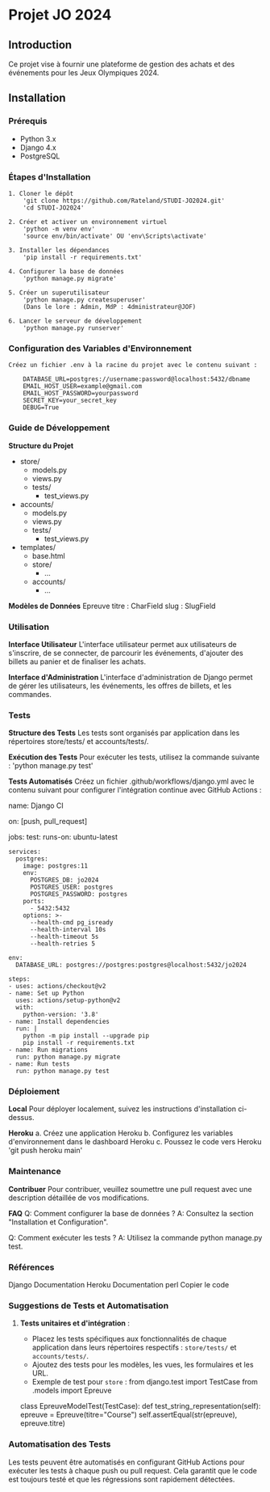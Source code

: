 # Projet JO 2024

## Introduction
Ce projet vise à fournir une plateforme de gestion des achats et des événements pour les Jeux Olympiques 2024.

## Installation
### Prérequis
- Python 3.x
- Django 4.x
- PostgreSQL

### Étapes d'Installation
    1. Cloner le dépôt
        'git clone https://github.com/Rateland/STUDI-JO2024.git'
        'cd STUDI-JO2024'

    2. Créer et activer un environnement virtuel
        'python -m venv env'
        'source env/bin/activate' OU 'env\Scripts\activate'

    3. Installer les dépendances
        'pip install -r requirements.txt'

    4. Configurer la base de données
        'python manage.py migrate'

    5. Créer un superutilisateur
        'python manage.py createsuperuser'
        (Dans le lore : Admin, MdP : 4dministrateur@JOF)

    6. Lancer le serveur de développement
        'python manage.py runserver'

### Configuration des Variables d'Environnement
    Créez un fichier .env à la racine du projet avec le contenu suivant :

        DATABASE_URL=postgres://username:password@localhost:5432/dbname
        EMAIL_HOST_USER=example@gmail.com
        EMAIL_HOST_PASSWORD=yourpassword
        SECRET_KEY=your_secret_key
        DEBUG=True

### Guide de Développement
**Structure du Projet**
- store/
  - models.py
  - views.py
  - tests/
    - test_views.py
- accounts/
  - models.py
  - views.py
  - tests/
    - test_views.py
- templates/
  - base.html
  - store/
    - ...
  - accounts/
    - ...

**Modèles de Données**
Epreuve
titre : CharField
slug : SlugField

### Utilisation
**Interface Utilisateur**
L'interface utilisateur permet aux utilisateurs de s'inscrire, de se connecter, de parcourir les événements, d'ajouter des billets au panier et de finaliser les achats.

**Interface d'Administration**
L'interface d'administration de Django permet de gérer les utilisateurs, les événements, les offres de billets, et les commandes.

### Tests
**Structure des Tests**
Les tests sont organisés par application dans les répertoires store/tests/ et accounts/tests/.

**Exécution des Tests**
Pour exécuter les tests, utilisez la commande suivante :
    'python manage.py test'

**Tests Automatisés**
Créez un fichier .github/workflows/django.yml avec le contenu suivant pour configurer l'intégration continue avec GitHub Actions :

name: Django CI

on: [push, pull_request]

jobs:
  test:
    runs-on: ubuntu-latest

    services:
      postgres:
        image: postgres:11
        env:
          POSTGRES_DB: jo2024
          POSTGRES_USER: postgres
          POSTGRES_PASSWORD: postgres
        ports:
          - 5432:5432
        options: >-
          --health-cmd pg_isready
          --health-interval 10s
          --health-timeout 5s
          --health-retries 5

    env:
      DATABASE_URL: postgres://postgres:postgres@localhost:5432/jo2024

    steps:
    - uses: actions/checkout@v2
    - name: Set up Python
      uses: actions/setup-python@v2
      with:
        python-version: '3.8'
    - name: Install dependencies
      run: |
        python -m pip install --upgrade pip
        pip install -r requirements.txt
    - name: Run migrations
      run: python manage.py migrate
    - name: Run tests
      run: python manage.py test


### Déploiement
**Local**
Pour déployer localement, suivez les instructions d'installation ci-dessus.

**Heroku**
a. Créez une application Heroku
b. Configurez les variables d'environnement dans le dashboard Heroku
c. Poussez le code vers Heroku
    'git push heroku main'

### Maintenance

**Contribuer**
Pour contribuer, veuillez soumettre une pull request avec une description détaillée de vos modifications.

**FAQ**
Q: Comment configurer la base de données ?
A: Consultez la section "Installation et Configuration".

Q: Comment exécuter les tests ?
A: Utilisez la commande python manage.py test.

### Références
Django Documentation
Heroku Documentation
perl
Copier le code

### Suggestions de Tests et Automatisation
1. **Tests unitaires et d'intégration** :
    - Placez les tests spécifiques aux fonctionnalités de chaque application dans leurs répertoires respectifs : `store/tests/` et `accounts/tests/`.
    - Ajoutez des tests pour les modèles, les vues, les formulaires et les URL.
    - Exemple de test pour `store` :
    from django.test import TestCase
    from .models import Epreuve

    class EpreuveModelTest(TestCase):
        def test_string_representation(self):
            epreuve = Epreuve(titre="Course")
            self.assertEqual(str(epreuve), epreuve.titre)

### Automatisation des Tests
Les tests peuvent être automatisés en configurant GitHub Actions pour exécuter les tests à chaque push ou pull request. Cela garantit que le code est toujours testé et que les régressions sont rapidement détectées.